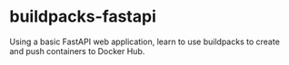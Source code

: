 # buildpacks-fastapi
Using a basic FastAPI web application, learn to use buildpacks to create and push containers to Docker Hub.
